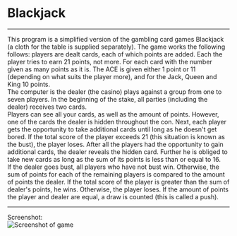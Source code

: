 # Blackjack
***
This program is a simplified version of the gambling card games Blackjack (a cloth for the table is supplied separately). The game works the following follows: players are dealt cards, each of which points are added. Each the player tries to earn 21 points, not more. For each card with the number given as many points as it is. The ACE is given either 1 point or 11 (depending on what suits the player more), and for the Jack, Queen and King 10 points.  
The computer is the dealer (the casino) plays against a group from one to seven players. In the beginning of the stake, all parties (including the dealer) receives two cards.  
Players can see all your cards, as well as the amount of points. However, one of the cards the dealer is hidden throughout the con.
Next, each player gets the opportunity to take additional cards until long as he doesn't get bored. If the total score of the player exceeds 21 (this situation is known as the bust), the player loses. After all the players had the opportunity
to gain additional cards, the dealer reveals the hidden card. Further he is obliged to take new cards as long as the sum of its points is less than or equal to 16.  
If the dealer goes bust, all players who have not bust win. Otherwise, the sum of points for each of the remaining players is compared to the amount of points the dealer. If the total score of the player is greater than the sum of dealer's points, he wins. Otherwise, the player loses. If the amount of points the player and dealer are equal, a draw is counted (this is called a push).
***
Screenshot:  
![](https://s8.hostingkartinok.com/uploads/images/2017/05/f4578f7f40989b85dfc34fc4e9f20884.png "Screenshot of game")
